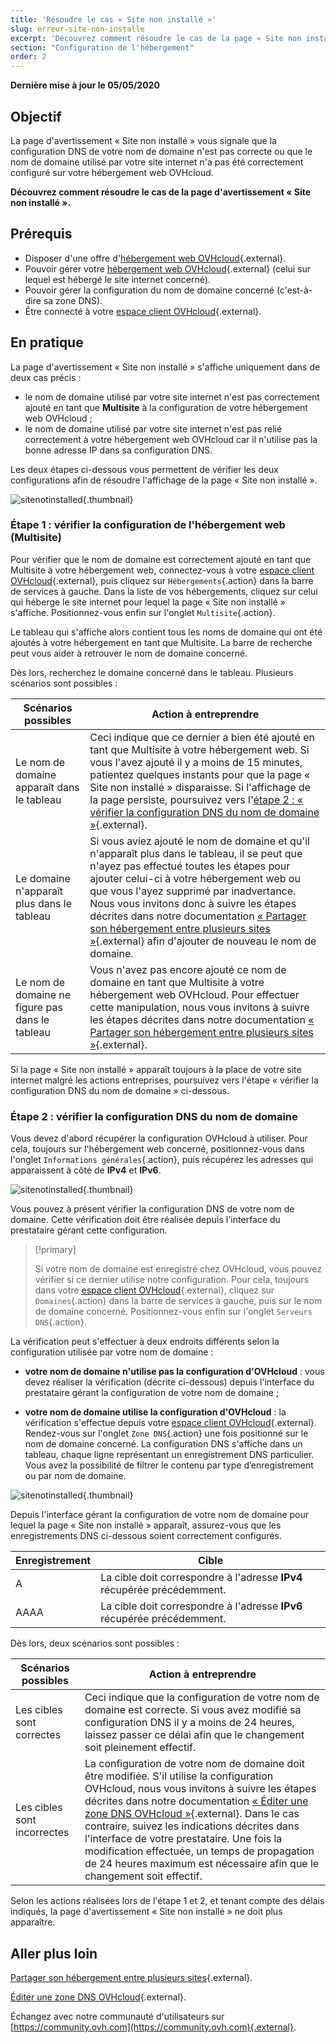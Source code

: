 ```yaml
---
title: 'Résoudre le cas « Site non installé »'
slug: erreur-site-non-installe
excerpt: 'Découvrez comment résoudre le cas de la page « Site non installé »'
section: "Configuration de l'hébergement"
order: 2
---
```


**Dernière mise à jour le 05/05/2020**

## Objectif

La page d'avertissement « Site non installé » vous signale que la configuration DNS de votre nom de domaine n'est pas correcte ou que le nom de domaine utilisé par votre site internet n'a pas été correctement configuré sur votre hébergement web OVHcloud.

**Découvrez comment résoudre le cas de la page d'avertissement « Site non installé ».**

## Prérequis

- Disposer d'une offre d'[hébergement web OVHcloud](https://www.ovh.com/ca/fr/hebergement-web/){.external}.
- Pouvoir gérer votre [hébergement web OVHcloud](https://www.ovh.com/ca/fr/hebergement-web/){.external} (celui sur lequel est hébergé le site internet concerné).
- Pouvoir gérer la configuration du nom de domaine concerné (c'est-à-dire sa zone DNS).
- Être connecté à votre [espace client OVHcloud](https://ca.ovh.com/auth/?action=gotomanager){.external}.

## En pratique

La page d'avertissement « Site non installé » s'affiche uniquement dans de deux cas précis :

- le nom de domaine utilisé par votre site internet n'est pas correctement ajouté en tant que **Multisite** à la configuration de votre hébergement web OVHcloud ;
- le nom de domaine utilisé par votre site internet n'est pas relié correctement à votre hébergement web OVHcloud car il n'utilise pas la bonne adresse IP dans sa configuration DNS.

Les deux étapes ci-dessous vous permettent de vérifier les deux configurations afin de résoudre l'affichage de la page « Site non installé ».

![sitenotinstalled](images/site-not-installed-webpage.png){.thumbnail}

### Étape 1 : vérifier la configuration de l'hébergement web (Multisite)

Pour vérifier que le nom de domaine est correctement ajouté en tant que Multisite à votre hébergement web, connectez-vous à votre [espace client OVHcloud](https://ca.ovh.com/auth/?action=gotomanager){.external}, puis cliquez sur `Hébergements`{.action} dans la barre de services à gauche. Dans la liste de vos hébergements, cliquez sur celui qui héberge le site internet pour lequel la page « Site non installé » s'affiche. Positionnez-vous enfin sur l'onglet `Multisite`{.action}.

Le tableau qui s'affiche alors contient tous les noms de domaine qui ont été ajoutés à votre hébergement en tant que Multisite. La barre de recherche peut vous aider à retrouver le nom de domaine concerné.

Dès lors, recherchez le domaine concerné dans le tableau. Plusieurs scénarios sont possibles :

|Scénarios possibles|Action à entreprendre|
|---|---|
|Le nom de domaine apparaît dans le tableau|Ceci indique que ce dernier a bien été ajouté en tant que Multisite à votre hébergement web. Si vous l'avez ajouté il y a moins de 15 minutes, patientez quelques instants pour que la page « Site non installé » disparaisse. Si l'affichage de la page persiste, poursuivez vers l'[étape 2 : « vérifier la configuration DNS du nom de domaine »](../erreur-site-non-installe/#etape-2-verifier-la-configuration-dns-du-nom-de-domaine){.external}.|
|Le domaine n'apparaît plus dans le tableau|Si vous aviez ajouté le nom de domaine et qu'il n'apparaît plus dans le tableau, il se peut que n'ayez pas effectué toutes les étapes pour ajouter celui-ci à votre hébergement web ou que vous l'ayez supprimé par inadvertance. Nous vous invitons donc à suivre les étapes décrites dans notre documentation [« Partager son hébergement entre plusieurs sites »](../multisites-configurer-un-multisite-sur-mon-hebergement-web/){.external} afin d'ajouter de nouveau le nom de domaine.|
|Le nom de domaine ne figure pas dans le tableau|Vous n'avez pas encore ajouté ce nom de domaine en tant que Multisite à votre hébergement web OVHcloud. Pour effectuer cette manipulation, nous vous invitons à suivre les étapes décrites dans notre documentation [« Partager son hébergement entre plusieurs sites »](../multisites-configurer-un-multisite-sur-mon-hebergement-web/){.external}.|

Si la page « Site non installé » apparaît toujours à la place de votre site internet malgré les actions entreprises, poursuivez vers l'étape « vérifier la configuration DNS du nom de domaine » ci-dessous.

### Étape 2 : vérifier la configuration DNS du nom de domaine

Vous devez d'abord récupérer la configuration OVHcloud à utiliser. Pour cela, toujours sur l'hébergement web concerné, positionnez-vous dans l'onglet `Informations générales`{.action}, puis récupérez les adresses qui apparaissent à côté de **IPv4** et **IPv6**.

![sitenotinstalled](images/site-not-installed-know-a-records.png){.thumbnail}

Vous pouvez à présent vérifier la configuration DNS de votre nom de domaine. Cette vérification doit être réalisée depuis l'interface du prestataire gérant cette configuration.

> [!primary]
>
> Si votre nom de domaine est enregistré chez OVHcloud, vous pouvez vérifier si ce dernier utilise notre configuration. Pour cela, toujours dans votre [espace client OVHcloud](https://ca.ovh.com/auth/?action=gotomanager){.external}, cliquez sur `Domaines`{.action} dans la barre de services à gauche, puis sur le nom de domaine concerné. Positionnez-vous enfin sur l'onglet `Serveurs DNS`{.action}.
>

La vérification peut s'effectuer à deux endroits différents selon la configuration utilisée par votre nom de domaine :

- **votre nom de domaine n'utilise pas la configuration d'OVHcloud** : vous devez réaliser la vérification (décrite ci-dessous) depuis l'interface du prestataire gérant la configuration de votre nom de domaine ;

- **votre nom de domaine utilise la configuration d'OVHcloud** : la vérification s'effectue depuis votre [espace client OVHcloud](https://ca.ovh.com/auth/?action=gotomanager){.external}. Rendez-vous sur l'onglet `Zone DNS`{.action} une fois positionné sur le nom de domaine concerné. La configuration DNS s'affiche dans un tableau, chaque ligne représentant un enregistrement DNS particulier. Vous avez la possibilité de filtrer le contenu par type d’enregistrement ou par nom de domaine.

![sitenotinstalled](images/site-not-installed-edit-ovh-dns-zone.png){.thumbnail}

Depuis l'interface gérant la configuration de votre nom de domaine pour lequel la page « Site non installé » apparaît, assurez-vous que les enregistrements DNS ci-dessous soient correctement configurés.

|Enregistrement|Cible|
|---|---|
|A|La cible doit correspondre à l'adresse **IPv4** récupérée précédemment.|
|AAAA|La cible doit correspondre à l'adresse **IPv6** récupérée précédemment.|

Dès lors, deux scénarios sont possibles :

|Scénarios possibles|Action à entreprendre|
|---|---|
|Les cibles sont correctes|Ceci indique que la configuration de votre nom de domaine est correcte. Si vous avez modifié sa configuration DNS il y a moins de 24 heures, laissez passer ce délai afin que le changement soit pleinement effectif.|
|Les cibles sont incorrectes|La configuration de votre nom de domaine doit être modifiée. S'il utilise la configuration OVHcloud, nous vous invitons à suivre les étapes décrites dans notre documentation [« Éditer une zone DNS OVHcloud »](../../domains/editer-ma-zone-dns/){.external}. Dans le cas contraire, suivez les indications décrites dans l'interface de votre prestataire. Une fois la modification effectuée, un temps de propagation de 24 heures maximum est nécessaire afin que le changement soit effectif.|

Selon les actions réalisées lors de l'étape 1 et 2, et tenant compte des délais indiqués, la page d'avertissement « Site non installé » ne doit plus apparaître.

## Aller plus loin 

[Partager son hébergement entre plusieurs sites](../multisites-configurer-un-multisite-sur-mon-hebergement-web/){.external}.

[Éditer une zone DNS OVHcloud](../../domains/editer-ma-zone-dns/){.external}.

Échangez avec notre communauté d'utilisateurs sur [https://community.ovh.com](https://community.ovh.com){.external}.
